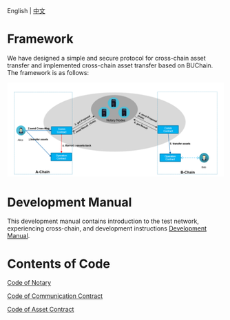 English | [中文](ReadMe.md) 

# Framework

We have designed a simple and secure protocol for cross-chain asset transfer and implemented cross-chain asset transfer based on BUChain.
The framework is as follows:

![](frame.png)


# Development Manual

This development manual contains introduction to the test network, experiencing cross-chain, and development instructions
[Development Manual](https://github.com/zjg555543/bubichain-v3/blob/feature/crosschain/docs/cross_chain/Dev_Manual_CN.md "Development Manual").


# Contents of Code 

[Code of Notary](https://github.com/zjg555543/bubichain-v3/tree/feature/crosschain/src/notary "Code of Notary")

[Code of Communication Contract](https://github.com/zjg555543/bubichain-v3/blob/feature/crosschain/docs/cross_chain/cross_comm.js "Code of Communication Contract")

[Code of Asset Contract](https://github.com/zjg555543/bubichain-v3/blob/feature/crosschain/docs/cross_chain/cross_asset.js "Code of Asset Contract")